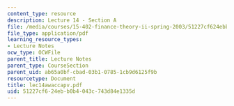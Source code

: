 ```yaml
---
content_type: resource
description: Lecture 14 - Section A
file: /media/courses/15-402-finance-theory-ii-spring-2003/51227cf624ebb0b4043c743d84e1335d_lec14awaccapv.pdf
file_type: application/pdf
learning_resource_types:
- Lecture Notes
ocw_type: OCWFile
parent_title: Lecture Notes
parent_type: CourseSection
parent_uid: ab65a0bf-cbad-03b1-0785-1cb9d6125f9b
resourcetype: Document
title: lec14awaccapv.pdf
uid: 51227cf6-24eb-b0b4-043c-743d84e1335d
---
```

